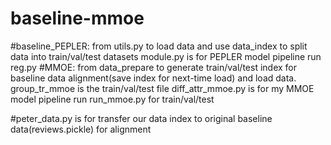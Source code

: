 # baseline-mmoe

#baseline_PEPLER:
from utils.py to load data and use data_index to split data into train/val/test datasets
module.py is for PEPLER model pipeline
run reg.py
#MMOE:
from data_prepare to generate train/val/test index for baseline data alignment(save index for next-time load) and load data.
group_tr_mmoe is the train/val/test file
diff_attr_mmoe.py is for my MMOE model pipeline
run run_mmoe.py for train/val/test

#peter_data.py is for transfer our data index to original baseline data(reviews.pickle) for alignment
